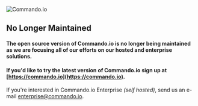 ![Commando.io](https://static.commando.io/img/commando-logo-email.png)

No Longer Maintained
---------------------------------------------

#### The open source version of Commando.io is no longer being maintained as we are focusing all of our efforts on our hosted and enterprise solutions.

#### If you'd like to try the latest version of Commando.io sign up at [https://commando.io](https://commando.io).

If you're interested in Commando.io Enterprise *(self hosted)*, send us an e-mail [enterprise@commando.io](mailto:enterprise@commando.io).
